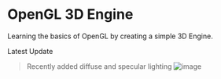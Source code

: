 # OpenGL 3D Engine
Learning the basics of OpenGL by creating a simple 3D Engine.

Latest Update
> Recently added diffuse and specular lighting
![image](https://user-images.githubusercontent.com/44237862/215679474-408d062a-02e0-434f-9f9a-bb8c5e8b4e88.png)
